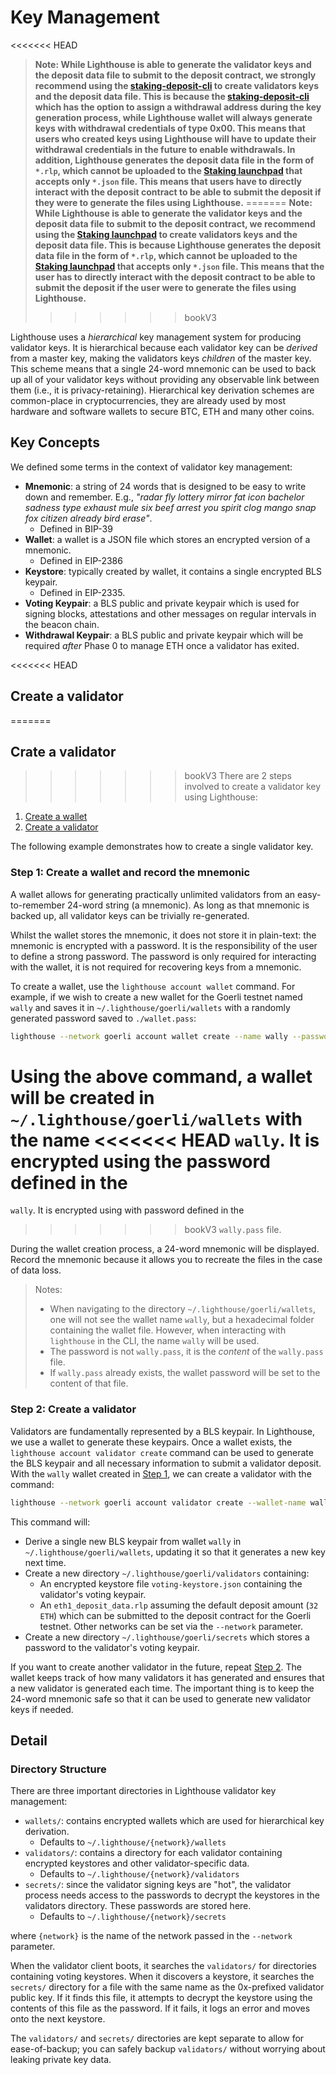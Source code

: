 # Key Management

[launchpad]: https://launchpad.ethereum.org/

>
<<<<<<< HEAD
> **Note: While Lighthouse is able to generate the validator keys and the deposit data file to submit to the deposit contract, we strongly recommend using the [staking-deposit-cli](https://github.com/ethereum/staking-deposit-cli) to create validators keys and the deposit data file. This is because the [staking-deposit-cli](https://github.com/ethereum/staking-deposit-cli) which has the option to assign a withdrawal address during the key generation process, while Lighthouse wallet will always generate keys with withdrawal credentials of type 0x00. This means that users who created keys using Lighthouse will have to update their withdrawal credentials in the future to enable withdrawals. In addition, Lighthouse generates the deposit data file in the form of `*.rlp`, which cannot be uploaded to the [Staking launchpad][launchpad] that accepts only `*.json` file. This means that users have to directly interact with the deposit contract to be able to submit the deposit if they were to generate the files using Lighthouse.**
=======
> **Note: While Lighthouse is able to generate the validator keys and the deposit data file to submit to the deposit contract, we recommend using the [Staking launchpad][launchpad] to create validators keys and the deposit data file. This is because Lighthouse generates the deposit data file in the form of `*.rlp`, which cannot be uploaded to the [Staking launchpad][launchpad] that accepts only `*.json` file. This means that the user has to directly interact with the deposit contract to be able to submit the deposit if the user were to generate the files using Lighthouse.**
>>>>>>> bookV3

Lighthouse uses a _hierarchical_ key management system for producing validator
keys. It is hierarchical because each validator key can be _derived_ from a
master key, making the validators keys _children_ of the master key. This
scheme means that a single 24-word mnemonic can be used to back up all of your
validator keys without providing any observable link between them (i.e., it is
privacy-retaining). Hierarchical key derivation schemes are common-place in
cryptocurrencies, they are already used by most hardware and software wallets
to secure BTC, ETH and many other coins.

## Key Concepts

We defined some terms in the context of validator key management:

- **Mnemonic**: a string of 24 words that is designed to be easy to write down
	and remember. E.g., _"radar fly lottery mirror fat icon bachelor sadness
	type exhaust mule six beef arrest you spirit clog mango snap fox citizen
	already bird erase"_.
	- Defined in BIP-39
- **Wallet**: a wallet is a JSON file which stores an
	encrypted version of a mnemonic.
	- Defined in EIP-2386
- **Keystore**: typically created by wallet, it contains a single encrypted BLS
	keypair.
	- Defined in EIP-2335.
- **Voting Keypair**: a BLS public and private keypair which is used for
	signing blocks, attestations and other messages on regular intervals in the beacon chain.
- **Withdrawal Keypair**: a BLS public and private keypair which will be
	required _after_ Phase 0 to manage ETH once a validator has exited.

<<<<<<< HEAD
## Create a validator
=======
## Crate a validator
>>>>>>> bookV3
There are 2 steps involved to create a validator key using Lighthouse:
 1. [Create a wallet](#step-1-create-a-wallet-and-record-the-mnemonic)
 1. [Create a validator](#step-2-create-a-validator)

The following example demonstrates how to create a single validator key.

### Step 1: Create a wallet and record the mnemonic
A wallet allows for generating practically unlimited validators from an
easy-to-remember 24-word string (a mnemonic). As long as that mnemonic is
backed up, all validator keys can be trivially re-generated.

Whilst the wallet stores the mnemonic, it does not store it in plain-text: the
mnemonic is encrypted with a password. It is the responsibility of the user to
define a strong password. The password is only required for interacting with
the wallet, it is not required for recovering keys from a mnemonic.

To create a wallet, use the `lighthouse account wallet` command. For example, if we wish to create a new wallet for the Goerli testnet named `wally` and saves it in `~/.lighthouse/goerli/wallets` with a randomly generated password saved
to `./wallet.pass`:

```bash
lighthouse --network goerli account wallet create --name wally --password-file wally.pass
```
Using the above command, a wallet will be created in `~/.lighthouse/goerli/wallets` with the name
<<<<<<< HEAD
`wally`. It is encrypted using the password defined in the
=======
`wally`. It is encrypted using with password defined in the
>>>>>>> bookV3
`wally.pass` file. 

During the wallet creation process, a 24-word mnemonic will be displayed. Record the mnemonic because it allows you to recreate the files in the case of data loss.
> Notes:
> - When navigating to the directory `~/.lighthouse/goerli/wallets`, one will not see the wallet name `wally`, but a hexadecimal folder containing the wallet file. However, when interacting with `lighthouse` in the CLI, the name `wally` will be used.
> - The password is not `wally.pass`, it is the _content_ of the
>   `wally.pass` file.
> - If `wally.pass` already exists, the wallet password will be set to the content
>   of that file.

### Step 2: Create a validator
Validators are fundamentally represented by a BLS keypair. In Lighthouse, we use a wallet to generate these keypairs. Once a wallet exists, the `lighthouse account validator create` command can be used to generate the BLS keypair and all necessary information to submit a validator deposit. With the `wally` wallet created in [Step 1](#step-1-create-a-wallet-and-record-the-mnemonic), we can create a validator with the command:

```bash
lighthouse --network goerli account validator create --wallet-name wally --wallet-password wally.pass --count 1
```
This command will:

- Derive a single new BLS keypair from wallet `wally` in `~/.lighthouse/goerli/wallets`, updating it so that it generates a new key next time.
- Create a new directory `~/.lighthouse/goerli/validators` containing:
    - An encrypted keystore file `voting-keystore.json` containing the validator's voting keypair.
	- An `eth1_deposit_data.rlp` assuming the default deposit amount (`32 ETH`) which can be submitted to the deposit
		contract for the Goerli testnet. Other networks can be set via the
		`--network` parameter.
- Create a new directory `~/.lighthouse/goerli/secrets` which stores a password to the validator's voting keypair.


If you want to create another validator in the future, repeat [Step 2](#step-2-create-a-validator). The wallet keeps track of how many validators it has generated and ensures that a new validator is generated each time. The important thing is to keep the 24-word mnemonic safe so that it can be used to generate new validator keys if needed.

## Detail

### Directory Structure

There are three important directories in Lighthouse validator key management:

- `wallets/`: contains encrypted wallets which are used for hierarchical
	key derivation.
	- Defaults to `~/.lighthouse/{network}/wallets`
- `validators/`: contains a directory for each validator containing
	encrypted keystores and other validator-specific data.
	- Defaults to `~/.lighthouse/{network}/validators`
- `secrets/`: since the validator signing keys are "hot", the validator process
	needs access to the passwords to decrypt the keystores in the validators
	directory. These passwords are stored here.
	- Defaults to `~/.lighthouse/{network}/secrets` 
	
where `{network}` is the name of the network passed in the `--network` parameter.

When the validator client boots, it searches the `validators/` for directories
containing voting keystores. When it discovers a keystore, it searches the
`secrets/` directory for a file with the same name as the 0x-prefixed validator public key. If it finds this file, it attempts
to decrypt the keystore using the contents of this file as the password. If it
fails, it logs an error and moves onto the next keystore.

The `validators/` and `secrets/` directories are kept separate to allow for
ease-of-backup; you can safely backup `validators/` without worrying about
leaking private key data.

